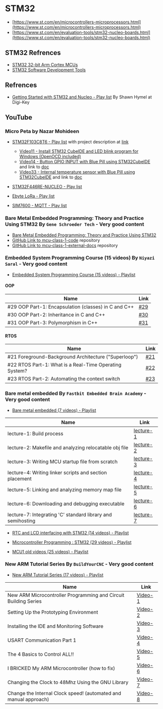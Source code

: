 # STM32

* [https://www.st.com/en/microcontrollers-microprocessors.html](https://www.st.com/en/microcontrollers-microprocessors.html)
* [https://www.st.com/en/evaluation-tools/stm32-nucleo-boards.html](https://www.st.com/en/evaluation-tools/stm32-nucleo-boards.html)

## STM32 Refrences

* [STM32 32-bit Arm Cortex MCUs](https://www.st.com/en/microcontrollers-microprocessors/stm32-32-bit-arm-cortex-mcus.html)
* [STM32 Software Development Tools](https://www.st.com/content/st_com/en/products/development-tools/software-development-tools/stm32-software-development-tools.html)

## Refrences

* [Getting Started with STM32 and Nucleo - Play list](https://www.youtube.com/playlist?list=PLEBQazB0HUyRYuzfi4clXsKUSgorErmBv) By Shawn Hymel at Digi-Key

## YouTube

### Micro Peta by Nazar Mohideen

* [STM32F103C8T6 - Play list](https://www.youtube.com/playlist?list=PL5e8EBlOu5_P_RV5HJfVLYniii4qZYcp4) with project description at [link](http://micropeta.com)
  * [Video11 - Install STM32 CubeIDE and LED blink program for Windows (OpenOCD included)](https://www.youtube.com/watch?v=kXg467nVd_A)
  * [Video14 - Button GPIO INPUT with Blue Pill using STM32CubeIDE](https://www.youtube.com/watch?v=kXg467nVd_A&list=PL5e8EBlOu5_P_RV5HJfVLYniii4qZYcp4&index=58&t=2s) and link to [doc](http://micropeta.com/video14)
  * [Video33 - Internal temperature sensor with Blue Pill using STM32CubeIDE](https://www.youtube.com/watch?v=OvA_g4ez-zs&list=PL5e8EBlOu5_P_RV5HJfVLYniii4qZYcp4&index=39) and link to [doc](http://micropeta.com/video33)

* [STM32F446RE-NUCLEO - Play list](https://www.youtube.com/playlist?list=PL5e8EBlOu5_MTOh7YAXhdjD4uYUccUexo)
* [Ebyte LoRa - Play list](https://www.youtube.com/playlist?list=PL5e8EBlOu5_PK2jJ2kD2Wt24SHHP9hosk)
* [SIM7600 - MQTT - Play list](https://www.youtube.com/playlist?list=PL5e8EBlOu5_PK2jJ2kD2Wt24SHHP9hosk)

### Bare Metal Embedded Programming: Theory and Practice Using STM32 By `Gene Schroeder Tech` - Very good content

* [Bare Metal Embedded Programming: Theory and Practice Using STM32](https://www.youtube.com/playlist?list=PL4cGeWgaBTe155QQSQ72DksLIjBn5Jn2Z)
* [GitHub Link to mcu-class-1-code](https://github.com/g-schro/mcu-class-1-code) repository
* [GitHub Link to mcu-class-1-external-docs](https://github.com/g-schro/mcu-class-1-external-docs) repository

### Embedded System Programming Course (15 videos) By `Niyazi Saral` - Very good content

* [Embedded System Programming Course (15 videos) - Playlist](https://www.youtube.com/playlist?list=PLfcIZXsDLA1-QEyrD4R9YcWWKpbCcrGVP)

#### OOP

| Name                 | Link |
| -------------------- | ---- |
|  #29 OOP Part-1: Encapsulation (classes) in C and C++  | [#29](https://www.youtube.com/watch?v=dSLodtKuung) |
|  #30 OOP Part-2: Inheritance in C and C++              | [#30](https://www.youtube.com/watch?v=oS3a7wn9P_s) |
|  #31 OOP Part-3: Polymorphism in C++                   | [#31](https://www.youtube.com/watch?v=dSLodtKuung) |

#### RTOS

| Name                 | Link |
| -------------------- | ---- |
| #21 Foreground-Background Architecture ("Superloop")  | [#21](https://www.youtube.com/watch?v=AoLLKbvEY8Q) |
| #22 RTOS Part-1: What is a Real-Time Operating System?              | [#22](https://www.youtube.com/watch?v=TEq3-p0GWGI) |
| #23 RTOS Part-2: Automating the context switch                   | [#23](https://www.youtube.com/watch?v=PKml9ki3178&t=8s) |

### Bare metal embedded By `Fastbit Embedded Brain Academy` - Very good content

* [Bare metal embedded (7 videos) - Playlist](https://www.youtube.com/playlist?list=PLERTijJOmYrDiiWd10iRHY0VRHdJwUH4g)

| Name                 | Link |
| -------------------- | ---- |
| lecture-1: Build process                                    | [lecture-1](https://www.youtube.com/watch?v=qWqlkCLmZoE&t=2s) |
| lecture-2: Makefile and analyzing relocatable obj file      | [lecture-2](https://www.youtube.com/watch?v=Bsq6P1B8JqI) |
| lecture-3: Writing MCU startup file from scratch            | [lecture-3](https://www.youtube.com/watch?v=2Hm8eEHsgls&t=3s) |
| lecture-4: Writing linker scripts and section placement     | [lecture-4](https://www.youtube.com/watch?v=B7oKdUvRhQQ) |
| lecture-5: Linking and analyzing memory map file            | [lecture-5](https://www.youtube.com/watch?v=5aafG5mjZ_Y) |
| lecture-6: Downloading and debugging executable             | [lecture-6](https://www.youtube.com/watch?v=4RjEmcT6JpM) |
| lecture-7: Integrating 'C' standard library and semihosting | [lecture-7](https://www.youtube.com/watch?v=AzYC5hO2uJk) |

* [RTC and LCD interfacing with STM32 (14 videos) - Playlist](https://www.youtube.com/playlist?list=PLERTijJOmYrDiiWd10iRHY0VRHdJwUH4g)

* [Microcontroller Programming : STM32 (29 videos) - Playlist](https://www.youtube.com/playlist?list=PLERTijJOmYrA6iGZaWGyEJXpjzY0lRTC3)
* [MCU1 old videos (25 videos) - Playlist](https://www.youtube.com/playlist?list=PLERTijJOmYrAjWPn3ZwWF-n6TAp0WWBbq)

### New ARM Tutorial Series By `BuildYourCNC` - Very good content

* [New ARM Tutorial Series (17 videos) - Playlist](https://www.youtube.com/playlist?list=PL6PplMTH29SEJhWqxhxkDKYPtw0C4mnNY)

| Name                 | Link |
| -------------------- | ---- |
| New ARM Microcontroller Programming and Circuit Building Series | [Video-1](https://www.youtube.com/watch?v=ftjQ6YelAXE&t=2s) |
| Setting Up the Prototyping Environment      | [Video-2](https://www.youtube.com/watch?v=Bsq6P1B8JqI) |
| Installing the IDE and Monitoring Software  | [Video-3](https://www.youtube.com/watch?v=Y5012XpqHmw) |
| USART Communication Part 1                  | [Video-4](https://www.youtube.com/watch?v=lOD4KcQ8mpY&t=2s) |
| The 4 Basics to Control ALL!!               | [Video-5](https://www.youtube.com/watch?v=GjzO1Iq64hw&t=1502s) |
| I BRICKED My ARM Microcontroller (how to fix)    | [Video-6](https://www.youtube.com/watch?v=20fUiiUJerE) |
| Changing the Clock to 48Mhz Using the GNU Library | [Video-7](https://www.youtube.com/watch?v=20fUiiUJerE) |
| Change the Internal Clock speed! (automated and manual approach) | [Video-8](https://www.youtube.com/watch?v=hNogrcE-wSI&t=7s) |
